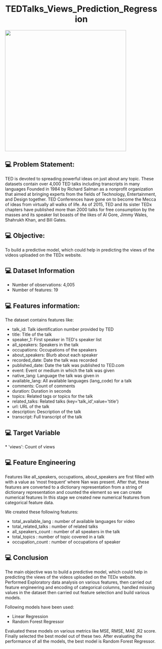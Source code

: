 <h1 align='center'>TEDTalks_Views_Prediction_Regression</h1>
<img align='center' height=400 src='https://media.giphy.com/media/eHR8ZtcloaFheQpKKk/giphy.gif'>
<h2> 💻 Problem Statement:</h2>

TED is devoted to spreading powerful ideas on just about any topic. These datasets contain over 4,000 TED talks including transcripts in many languages
Founded in 1984 by Richard Salman as a nonprofit organization that aimed at bringing experts from the fields of Technology, Entertainment, and Design together.
TED Conferences have gone on to become the Mecca of ideas from virtually all walks of life. As of 2015, TED and its sister TEDx chapters have published more than 2000 talks for free consumption by the masses and its speaker list boasts of the likes of Al Gore, Jimmy Wales, Shahrukh Khan, and Bill Gates.

<h2>💻 Objective:</h2>
To build a predictive model, which could help in predicting the views of the videos uploaded on the TEDx website.


<h2>💻 Dataset Information</h2>

* Number of observations: 4,005
* Number of features: 19

<h2>💻 Features information:</h2>
The dataset contains features like:


* talk_id: Talk identification number provided by TED
* title: Title of the talk
* speaker_1: First speaker in TED's speaker list
* all_speakers: Speakers in the talk
* occupations: Occupations of the speakers
* about_speakers: Blurb about each speaker
* recorded_date: Date the talk was recorded
* published_date: Date the talk was published to TED.com
* event: Event or medium in which the talk was given
* native_lang: Language the talk was given in
* available_lang: All available languages (lang_code) for a talk
* comments: Count of comments
* duration: Duration in seconds
* topics: Related tags or topics for the talk
* related_talks: Related talks (key='talk_id',value='title')
* url: URL of the talk
* description: Description of the talk
* transcript: Full transcript of the talk

<h2>💻 Target Variable</h2>
* 'views': Count of views

<h2>💻 Feature Engineering</h2>
Features like all_speakers, occupations, about_speakers are first filled with with a
value as ‘most frequent’ where Nan was present. After that, these features are
converted to a dictionary representation from a string of dictionary representation
and counted the element so we can create numerical features
In this stage we created new numerical features from categorical feature data.

We created these following features:<br>

* total_available_lang : number of available languages for video
* total_related_talks : number of related talks
* all_speakers_count : number of all speakers in the talk
* total_topics : number of topic covered in a talk
* occupation_count : number of occupations of speaker

<h2>💻 Conclusion</h2>
<p>The main objective was to build a predictive model, which could help in
predicting the views of the videos uploaded on the TEDx website.
Performed Exploratory data analysis on various features, then carried out feature
engineering and encoding of categorical columns, handled missing values in the
dataset then carried out feature selection and build various models.
</p>

Following models have been used:

* Linear Regression
* Random Forest Regressor

Evaluated these models on various metrics like MSE, RMSE, MAE ,R2 score.
Finally selected the best model out of these two.
After evaluating the performance of all the models, the best model is Random
Forest Regressor.
